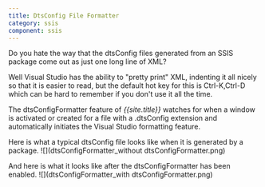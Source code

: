 ```yaml
---
title: DtsConfig File Formatter
category: ssis
component: ssis
---
```


Do you hate the way that the dtsConfig files generated from an SSIS package come out as just one long line of XML? 

Well Visual Studio has the ability to "pretty print" XML, indenting it all nicely so that it is easier to read, but the default hot key for this is Ctrl-K,Ctrl-D which can be hard to remember if you don't use it all the time. 

The dtsConfigFormatter feature of *{{site.title}}* watches for when a window is activated or created for a file with a .dtsConfig extension and automatically initiates the Visual Studio formatting feature.

Here is what a typical dtsConfig file looks like when it is generated by a package.
![](dtsConfigFormatter_without dtsConfigFormatter.png)

And here is what it looks like after the dtsConfigFormatter has been enabled.
![](dtsConfigFormatter_with dtsConfigFormatter.png)